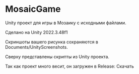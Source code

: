 # MosaicGame
Unity проект для игры в Мозаику с исходными файлами.

Сделано на Unity 2022.3.48f1

Скриншоты вашего рисунка сохраняются в Documents/UnityScreenshots.

Сверху представлены скрипты из Unity проекта.

Так как проект много весит, он загружен в Release: Скачать
